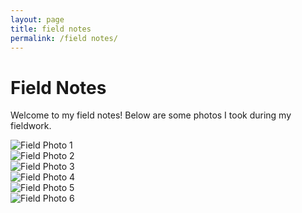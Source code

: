 ```yaml
---
layout: page
title: field notes
permalink: /field notes/
---
```


# Field Notes

Welcome to my field notes! Below are some photos I took during my fieldwork.

<div class="field-notes-container">
  <div class="field-notes-row">
    <div class="field-note">
      <img src="/assets/images/kingcome1.jpg" alt="Field Photo 1">
    </div>
    <div class="field-note">
      <img src="/assets/images/hada1.jpg" alt="Field Photo 2">
    </div>
  </div>

  <!-- Add more rows of images here if needed -->
  <div class="field-notes-row">
    <div class="field-note">
      <img src="/assets/images/eRNA_filtering.jpg" alt="Field Photo 3">
    </div>
    <div class="field-note">
      <img src="/assets/images/joe.jpg" alt="Field Photo 4">
    </div>
  </div>
</div>

  <!-- Add more rows of images here if needed -->
  <div class="field-notes-row">
    <div class="field-note">
      <img src="/assets/images/salmonfire.jpg" alt="Field Photo 5">
    </div>
    <div class="field-note">
      <img src="/assets/images/john.jpg" alt="Field Photo 6">
    </div>
  </div>
</div>